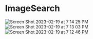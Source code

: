 # ImageSearch
![Screen Shot 2023-02-19 at 7 14 25 PM](https://user-images.githubusercontent.com/113895096/219967767-2ca23bb1-4077-44ff-a94c-6b3bd18c82cd.png)
![Screen Shot 2023-02-19 at 7 13 03 PM](https://user-images.githubusercontent.com/113895096/219967778-2b5ad7b0-a101-4424-a986-d0c4d44b2416.png)
![Screen Shot 2023-02-19 at 7 12 46 PM](https://user-images.githubusercontent.com/113895096/219967782-59df65c3-9d25-42a1-858b-18d3d7ccb774.png)
